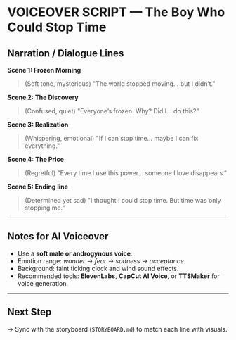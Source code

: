 # VOICEOVER SCRIPT — The Boy Who Could Stop Time

## Narration / Dialogue Lines

**Scene 1: Frozen Morning**
> (Soft tone, mysterious)
> "The world stopped moving... but I didn’t."

**Scene 2: The Discovery**
> (Confused, quiet)
> "Everyone’s frozen. Why? Did I… do this?"

**Scene 3: Realization**
> (Whispering, emotional)
> "If I can stop time… maybe I can fix everything."

**Scene 4: The Price**
> (Regretful)
> "Every time I use this power… someone I love disappears."

**Scene 5: Ending line**
> (Determined yet sad)
> "I thought I could stop time. But time was only stopping me."

---

## Notes for AI Voiceover
- Use a **soft male or androgynous voice**.
- Emotion range: *wonder → fear → sadness → acceptance*.
- Background: faint ticking clock and wind sound effects.
- Recommended tools: **ElevenLabs**, **CapCut AI Voice**, or **TTSMaker** for voice generation.

---

## Next Step
→ Sync with the storyboard (`STORYBOARD.md`) to match each line with visuals.
